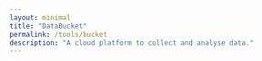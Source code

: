 ```yaml
---
layout: minimal
title: "DataBucket"
permalink: /tools/bucket
description: "A cloud platform to collect and analyse data."
---
```

